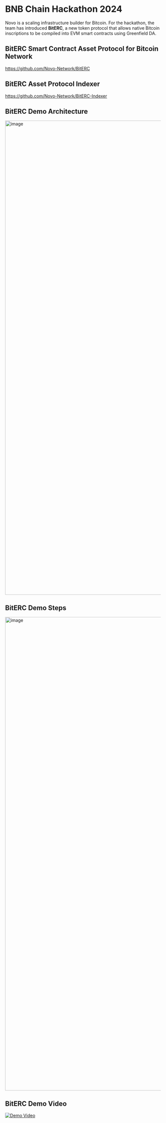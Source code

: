 # BNB Chain Hackathon 2024

Novo is a scaling infrastructure builder for Bitcoin. For the hackathon, the team has introduced **BitERC**, a new token protocol that allows native Bitcoin inscriptions to be compiled into EVM smart contracts using Greenfield DA.

## BitERC Smart Contract Asset Protocol for Bitcoin Network
https://github.com/Novo-Network/BitERC

## BitERC Asset Protocol Indexer
https://github.com/Novo-Network/BitERC-Indexer

## BitERC Demo Architecture
<img width="1535" alt="image" src="https://github.com/Novo-Network/bnbhackathon2024/assets/158323629/fc473205-b083-4a18-a2c4-5800b070b5ae">


## BitERC Demo Steps
<img width="1533" alt="image" src="https://github.com/Novo-Network/bnbhackathon2024/assets/158323629/382cbb86-f55a-4887-8433-e10f2952dab8">


## BitERC Demo Video
[![Demo Video](https://img.youtube.com/vi/30uZrGYH30o/0.jpg)](https://www.youtube.com/watch?v=30uZrGYH30o)
